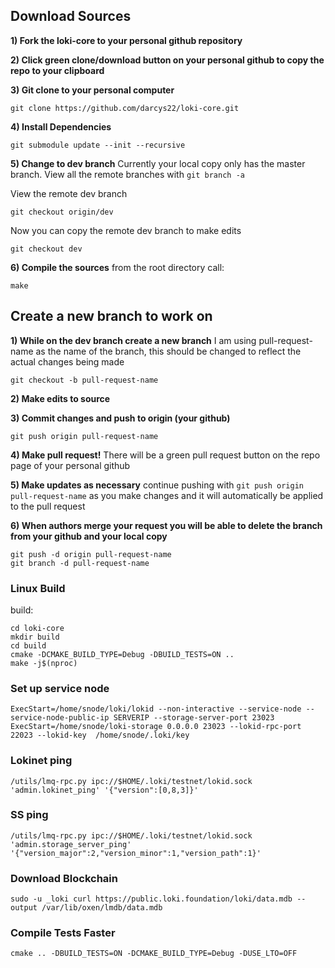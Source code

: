 ## Download Sources 

**1) Fork the loki-core to your personal github repository**

**2) Click green clone/download button on your personal github to copy the repo to your clipboard**

**3) Git clone to your personal computer**
```
git clone https://github.com/darcys22/loki-core.git
```

**4) Install Dependencies**
```
git submodule update --init --recursive
```

**5) Change to dev branch**
Currently your local copy only has the master branch. View all the remote branches with `git branch -a`

View the remote dev branch
```
git checkout origin/dev
```

Now you can copy the remote dev branch to make edits
```
git checkout dev
```

**6) Compile the sources**
from the root directory call:
```
make
```

## Create a new branch to work on

**1) While on the dev branch create a new branch**
I am using pull-request-name as the name of the branch, this should be changed to reflect the actual changes being made
```
git checkout -b pull-request-name
```

**2) Make edits to source**

**3) Commit changes and push to origin (your github)**
```
git push origin pull-request-name
```

**4) Make pull request!**
There will be a green pull request button on the repo page of your personal github

**5) Make updates as necessary**
continue pushing with `git push origin pull-request-name` as you make changes and it will automatically be applied to the pull request

**6) When authors merge your request you will be able to delete the branch from your github and your local copy**
```
git push -d origin pull-request-name
git branch -d pull-request-name
```

### Linux Build

build:
```
cd loki-core
mkdir build
cd build
cmake -DCMAKE_BUILD_TYPE=Debug -DBUILD_TESTS=ON ..
make -j$(nproc)
```


### Set up service node
```
ExecStart=/home/snode/loki/lokid --non-interactive --service-node --service-node-public-ip SERVERIP --storage-server-port 23023
ExecStart=/home/snode/loki-storage 0.0.0.0 23023 --lokid-rpc-port 22023 --lokid-key  /home/snode/.loki/key
```

### Lokinet ping
```
/utils/lmq-rpc.py ipc://$HOME/.loki/testnet/lokid.sock 'admin.lokinet_ping' '{"version":[0,8,3]}'
```

### SS ping
```
/utils/lmq-rpc.py ipc://$HOME/.loki/testnet/lokid.sock 'admin.storage_server_ping' '{"version_major":2,"version_minor":1,"version_path":1}'
```

### Download Blockchain
```
sudo -u _loki curl https://public.loki.foundation/loki/data.mdb --output /var/lib/oxen/lmdb/data.mdb
```

### Compile Tests Faster
```
cmake .. -DBUILD_TESTS=ON -DCMAKE_BUILD_TYPE=Debug -DUSE_LTO=OFF
```

